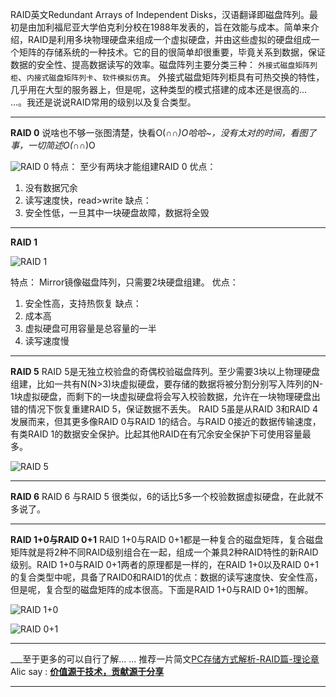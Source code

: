 RAID英文Redundant Arrays of Independent Disks，汉语翻译即磁盘阵列。最初是由加利福尼亚大学伯克利分校在1988年发表的，旨在效能与成本。简单来介绍，RAID是利用多块物理硬盘来组成一个虚拟硬盘，并由这些虚拟的硬盘组成一个矩阵的存储系统的一种技术。它的目的很简单却很重要，毕竟关系到数据，保证数据的安全性、提高数据读写的效率。磁盘阵列主要分类三种：  `外接式磁盘矩阵列柜`、`内接式磁盘矩阵列卡`、`软件模拟仿真`。
外接式磁盘矩阵列柜具有可热交换的特性，几乎用在大型的服务器上，但是呢，这种类型的模式搭建的成本还是很高的... ...。我还是说说RAID常用的级别以及复合类型。

___
**RAID 0**
说啥也不够一张图清楚，快看O(∩_∩)O哈哈~，没有太对的时间，看图了事，一切简述O(∩_∩)O

![RAID 0](http://upload-images.jianshu.io/upload_images/1678789-05957e5275eb1c65.png?imageMogr2/auto-orient/strip%7CimageView2/2/w/1240)
特点：
至少有两块才能组建RAID 0
优点：
1) 没有数据冗余
2) 读写速度快，read>write
缺点：
1) 安全性低，一旦其中一块硬盘故障，数据将全毁
___
**RAID 1**

![RAID 1](http://upload-images.jianshu.io/upload_images/1678789-ebdbde0e878be2e7.png?imageMogr2/auto-orient/strip%7CimageView2/2/w/1240)

特点：
Mirror镜像磁盘阵列，只需要2块硬盘组建。
优点：
1) 安全性高，支持热恢复
缺点：
1) 成本高
2) 虚拟硬盘可用容量是总容量的一半
3) 读写速度慢
___
**RAID 5**
RAID 5是无独立校验盘的奇偶校验磁盘阵列。至少需要3块以上物理硬盘组建，比如一共有N(N>3)块虚拟硬盘，要存储的数据将被分割分别写入阵列的N-1块虚拟硬盘，而剩下的一块虚拟硬盘将会写入校验数据，允许在一块物理硬盘出错的情况下恢复重建RAID 5，保证数据不丢失。
RAID 5虽是从RAID 3和RAID 4发展而来，但其更多像RAID 0与RAID 1的结合。与RAID 0接近的数据传输速度，有类RAID 1的数据安全保护。比起其他RAID在有冗余安全保护下可使用容量最多。

![RAID 5](http://upload-images.jianshu.io/upload_images/1678789-4c1eda16cfc78c72.png?imageMogr2/auto-orient/strip%7CimageView2/2/w/1240)
___

**RAID 6**
RAID 6 与RAID 5 很类似，6的话比5多一个校验数据虚拟硬盘，在此就不多说了。
___

**RAID 1+0与RAID 0+1**
RAID 1+0与RAID 0+1都是一种复合的磁盘矩阵，复合磁盘矩阵就是将2种不同RAID级别组合在一起，组成一个兼具2种RAID特性的新RAID级别。RAID 1+0与RAID 0+1两者的原理都是一样的，在RAID 1+0以及RAID 0+1的复合类型中呢，具备了RAID0和RAID1的优点：数据的读写速度快、安全性高，但是呢，复合型的磁盘矩阵的成本很高。下面是RAID 1+0与RAID 0+1的图解。

![RAID 1+0](http://upload-images.jianshu.io/upload_images/1678789-150a20e16d612dbc.png)


![RAID 0+1](http://upload-images.jianshu.io/upload_images/1678789-1428198967ae61d8.png?imageMogr2/auto-orient/strip%7CimageView2/2/w/1240)

___
___至于更多的可以自行了解... ...
推荐一片简文[PC存储方式解析-RAID篇-理论章](http://www.jianshu.com/p/a471df0f3260)
Alic say : **[价值源于技术，贡献源于分享](https://github.com/alicfeng)**







___
